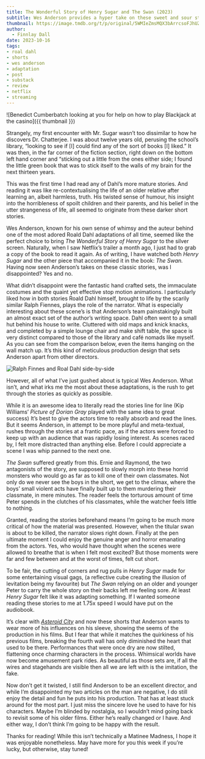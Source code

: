 ```yaml
---
title: The Wonderful Story of Henry Sugar and The Swan (2023)
subtitle: Wes Anderson provides a hyper take on these sweet and sour stories.
thumbnail: https://image.tmdb.org/t/p/original/5WMIeZmsMQX3bArrcsoFJhUZIgr.jpg
author:
  - Finnlay Dall
date: 2023-10-16
tags:
- roal dahl
- shorts
- wes anderson
- adaptation
- post
- substack
- review
- netflix
- streaming
---
```

![Benedict Cumberbatch looking at you for help on how to play Blackjack at the casino]({{ thumbnail }})

Strangely, my first encounter with Mr. Sugar wasn’t too dissimilar to how he discovers Dr. Chatterjee. I was about twelve years old, perusing the school’s library, “looking to see if [I] could find any of the sort of books [I] liked.” It was then, in the far corner of the fiction section, right down on the bottom left hand corner and “sticking out a little from the ones either side; I found the little green book that was to stick itself to the walls of my brain for the next thirteen years.

This was the first time I had read any of Dahl’s more mature stories. And reading it was like re-contextualising the life of an older relative after learning an, albeit harmless, truth. His twisted sense of humour, his insight into the horribleness of spoilt children and their parents, and his belief in the utter strangeness of life, all seemed to originate from these darker short stories.

Wes Anderson, known for his own sense of whimsy and the auteur behind one of the most adored Roald Dahl adaptations of all time, seemed like the perfect choice to bring *The Wonderful Story of Henry Sugar* to the silver screen. Naturally, when I saw Netflix’s trailer a month ago, I just had to grab a copy of the book to read it again. As of writing, I have watched both *Henry Sugar* and the other piece that accompanied it in the book: *The Swan.* Having now seen Anderson’s takes on these classic stories, was I disappointed? Yes and no.

What didn’t disappoint were the fantastic hand crafted sets, the immaculate costumes and the quaint yet effective stop motion animations. I particularly liked how in both stories Roald Dahl himself, brought to life by the scarily similar Ralph Fiennes, plays the role of the narrator. What is especially interesting about these scene’s is that Anderson’s team painstakingly built an almost exact set of the author’s writing space. Dahl often went to a small hut behind his house to write. Cluttered with old maps and knick knacks, and completed by a simple lounge chair and make shift table, the space is very distinct compared to those of the library and café nomads like myself. As you can see from the comparison below, even the items hanging on the wall match up. It’s this kind of meticulous production design that sets Anderson apart from other directors.

![Ralph Finnes and Roal Dahl side-by-side](https://austinkleon.com/wp-content/uploads/2023/10/dahl-writing-shed.jpg)

However, all of what I’ve just gushed about is typical Wes Anderson. What isn’t, and what irks me the most about these adaptations, is the rush to get through the stories as quickly as possible.

While it is an awesome idea to literally read the stories line for line (Kip Williams’ *Picture of Dorian Gray* played with the same idea to great success) It’s best to give the actors time to really absorb and read the lines. But it seems Anderson, in attempt to be more playful and meta-textual, rushes through the stories at a frantic pace, as if the actors were forced to keep up with an audience that was rapidly losing interest. As scenes raced by, I felt more distracted than anything else. Before I could appreciate a scene I was whip panned to the next one.

*The Swan* suffered greatly from this. Ernie and Raymond, the two antagonists of the story, are supposed to slowly morph into these horrid monsters who would go as far as to kill one of their own classmates. Not only do we never see the boys in the short, we get to the climax, where the boys’ small violent acts have finally built up to them murdering their classmate, in mere minutes. The reader feels the torturous amount of time Peter spends in the clutches of his classmates, while the watcher feels little to nothing.

Granted, reading the stories beforehand means I’m going to be much more critical of how the material was presented. However, when the titular swan is about to be killed, the narrator slows right down. Finally at the pen ultimate moment I could enjoy the genuine anger and horror emanating from the actors. Yes, who would have thought when the scenes were allowed to breathe that is when I felt most excited? But those moments were far and few between and at the worst of times, felt cut short.

To be fair, the cutting of corners and rug pulls in *Henry Sugar* made for some entertaining visual gags, (a reflective cube creating the illusion of levitation being my favourite) but *The Swan* relying on an older and younger Peter to carry the whole story on their backs left me feeling sore. At least *Henry Sugar* felt like it was adapting something. If I wanted someone reading these stories to me at 1.75x speed I would have put on the audiobook.

It’s clear with *[Asteroid City](http://localhost:8080/writing-for-warmth/)* and now these shorts that Anderson wants to wear more of his influences on his sleeve, showing the seems of the production in his films. But I fear that while it matches the quirkiness of his previous films, breaking the fourth wall has only diminished the heart that used to be there. Performances that were once dry are now stilted, flattening once charming characters in the process. Whimsical worlds have now become amusement park rides. As beautiful as those sets are, if all the wires and stagehands are visible then all we are left with is the imitation, the fake.

Now don’t get it twisted, I still find Anderson to be an excellent director, and while I’m disappointed my two articles on the man are negative, I do still enjoy the detail and fun he puts into his production. That has at least stuck around for the most part. I just miss the sincere love he used to have for his characters. Maybe I’m blinded by nostalgia, so I wouldn’t mind going back to revisit some of his older films. Either he’s really changed or I have. And either way, I don’t think I’m going to be happy with the result.

Thanks for reading! While this isn’t technically a Matinee Madness, I hope it was enjoyable nonetheless. May have more for you this week if you’re lucky, but otherwise, stay tuned!
